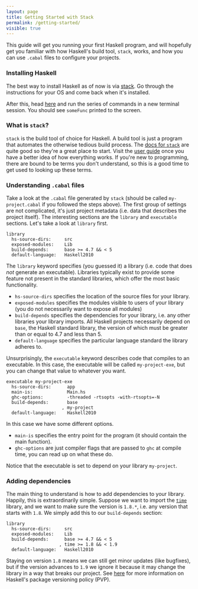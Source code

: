 ```yaml
---
layout: page
title: Getting Started with Stack
permalink: /getting-started/
visible: true
---
```


This guide will get you running your first Haskell program, and will hopefully
get you familiar with how Haskell's build tool, `stack`, works, and how you can
use `.cabal` files to configure your projects.

### Installing Haskell

The best way to install Haskell as of now is via
[stack](https://www.haskell.org/downloads#stack). Go through the instructions
for your OS and come back when it's installed.

After this, head
[here](https://docs.haskellstack.org/en/stable/README/#quick-start-guide) and
run the series of commands in a new terminal session. You should see `someFunc`
printed to the screen.

### What is `stack`?

`stack` is the build tool of choice for Haskell. A build tool is just a program
that automates the otherwise tedious build process. The [docs for
`stack`](https://docs.haskellstack.org/en/stable/README/) are quite good so
they're a great place to start. Visit the [user
guide](https://docs.haskellstack.org/en/stable/GUIDE/) once you have a better
idea of how everything works. If you're new to programming, there are bound to
be terms you don't understand, so this is a good time to get used to looking up
these terms.

### Understanding `.cabal` files

Take a look at the `.cabal` file generated by `stack` (should be called
`my-project.cabal` if you followed the steps above). The first group of settings
are not complicated, it's just project metadata (i.e. data that describes the
project itself). The interesting sections are the `library` and `executable`
sections. Let's take a look at `library` first.

```cabal
library
  hs-source-dirs:     src
  exposed-modules:    Lib
  build-depends:      base >= 4.7 && < 5
  default-language:   Haskell2010
```

The `library` keyword specifies (you guessed it) a library (i.e. code that does
*not* generate an executable). Libraries typically exist to provide some feature
not present in the standard libraries, which offer the most basic functionality.

- `hs-source-dirs` specifies the location of the source files for your library.
- `exposed-modules` specifies the modules visible to users of your library (you
  do not necessarily want to expose all modules)
- `build-depends` specifies the dependencies for your library, i.e. any other
  libraries your library imports. All Haskell projects necessarily depend on
  `base`, the Haskell standard library, the version of which must be greater
  than or equal to 4.7 and less than 5.
- `default-language` specifies the particular language standard the library
  adheres to.

Unsurprisingly, the `executable` keyword describes code that compiles to an
executable. In this case, the executable will be called `my-project-exe`, but
you can change that value to whatever you want.

```
executable my-project-exe
  hs-source-dirs:      app
  main-is:             Main.hs
  ghc-options:         -threaded -rtsopts -with-rtsopts=-N
  build-depends:       base
                     , my-project
  default-language:    Haskell2010
```

In this case we have some different options.

- `main-is` specifies the entry point for the program (it should contain the
  main function).
- `ghc-options` are just compiler flags that are passed to `ghc` at compile
  time, you can read up on what these do.
  
Notice that the executable is set to depend on your library `my-project`.

### Adding dependencies

The main thing to understand is how to add dependencies to your library.
Happily, this is extraordinarily simple. Suppose we want to import the
[`time`](https://hackage.haskell.org/package/time) library, and we want to make
sure the version is `1.8.*`, i.e. any version that starts with `1.8`. We simply
add this to our `build-depends` section:

```cabal
library
  hs-source-dirs:     src
  exposed-modules:    Lib
  build-depends:      base >= 4.7 && < 5
                    , time >= 1.8 && < 1.9
  default-language:   Haskell2010
```

Staying on version `1.8` means we can still get minor updates (like bugfixes), but
if the version advances to `1.9` we ignore it because it may change the library in
a way that breaks our project. See
[here](https://pvp.haskell.org/#version-numbers) for more information on
Haskell's package versioning policy (PVP).
